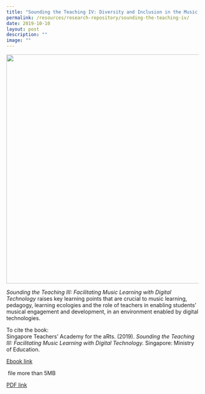 ```yaml
---
title: "Sounding the Teaching IV: Diversity and Inclusion in the Music Classroom"
permalink: /resources/research-repository/sounding-the-teaching-iv/
date: 2019-10-10
layout: post
description: ""
image: ""
---
```

<img src="/images/62c72a2746.png" 
         style="width:600px"
	/>


_Sounding the Teaching III:_ _Facilitating Music Learning with Digital Technology_ raises key learning points that are crucial to music learning, pedagogy, learning ecologies and the role of teachers in enabling students’ musical engagement and development, in an environment enabled by digital technologies. 

To cite the book:  
Singapore Teachers’ Academy for the aRts. (2019). _Sounding the Teaching III: Facilitating Music Learning with Digital Technology._ Singapore: Ministry of Education.

[Ebook link](https://view.joomag.com/sounding-the-teaching-iii-facilitating-music-learning-with-music-tec-sounding-the-teaching-iii/0896008001554911343?short)

 file more than 5MB

[PDF link](https://academyofsingaporeteachers.moe.edu.sg/docs/librariesprovider4/research-publication/sounding-the-teaching-iii_v5_final.pdf?sfvrsn=73009fff_2)